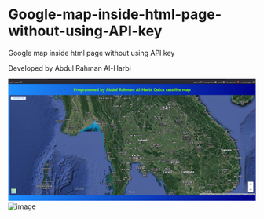 # Google-map-inside-html-page-without-using-API-key
Google map inside html page without using API key

Developed by Abdul Rahman Al-Harbi

![image](https://github.com/Abutamim3/Google-map-inside-html-page-without-using-API-key/blob/main/1444-10-26_04h44_53.png)
![image](https://github.com/Abutamim3/Google-map-inside-html-page-without-using-API-key/assets/133687927/2d53b888-781b-44c6-b506-cfb25f5ba6fa)
